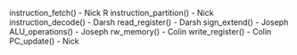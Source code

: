 instruction_fetch() - Nick R
instruction_partition() - Nick
instruction_decode() - Darsh
read_register() - Darsh
sign_extend() - Joseph
ALU_operations() - Joseph
rw_memory() - Colin
write_register() - Colin
PC_update() - Nick
